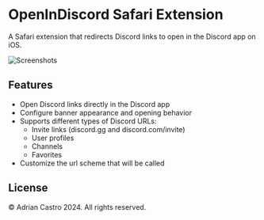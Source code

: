 # OpenInDiscord Safari Extension

A Safari extension that redirects Discord links to open in the Discord app on iOS.

![Screenshots](https://adriancastro.dev/av5aggodnfum.PNG)

## Features

- Open Discord links directly in the Discord app
- Configure banner appearance and opening behavior
- Supports different types of Discord URLs:
  - Invite links (discord.gg and discord.com/invite)
  - User profiles
  - Channels
  - Favorites
- Customize the url scheme that will be called

## License

© Adrian Castro 2024. All rights reserved.
